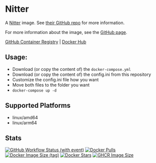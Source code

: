 # Nitter

A [Nitter](https://github.com/zedeus/nitter) image. See [their GitHub repo](https://github.com/zedeus/nitter) for more information.

For more information about the image, see the [GitHub page](https://github.com/Zottelchen/docker-container/nitter).

[GitHub Container Registry](https://github.com/users/Zottelchen/packages/container/package/nitter) | [Docker Hub](https://hub.docker.com/r/zottelchen/nitter)

## Usage:

- Download (or copy the content of) the `docker-compose.yml`
- Download (or copy the content of) the config.ini from this repository
- Customize the config.ini file how you want
- Move both files to the folder you want
- `docker-compose up -d`

## Supported Platforms

- linux/amd64
- linux/arm64

## Stats

[![GitHub Workflow Status (with event)](https://img.shields.io/github/actions/workflow/status/zottelchen/docker-container/nitter.yml?logo=github)](https://github.com/Zottelchen/docker-container/actions/workflows/nitter.yml)
[![Docker Pulls](https://img.shields.io/docker/pulls/zottelchen/nitter?logo=docker)](https://hub.docker.com/r/zottelchen/nitter)
[![Docker Image Size (tag)](https://img.shields.io/docker/image-size/zottelchen/nitter/latest?logo=docker)](https://hub.docker.com/r/zottelchen/nitter)
[![Docker Stars](https://img.shields.io/docker/stars/zottelchen/nitter?label=%E2%AD%90%20DOCKER%20STARS)](https://hub.docker.com/r/zottelchen/nitter)
[![GHCR Image Size](https://ghcr-badge.egpl.dev/zottelchen/nitter/size)](https://github.com/users/Zottelchen/packages/container/package/nitter)
